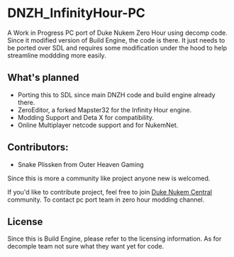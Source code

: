 # DNZH_InfinityHour-PC

A Work in Progress PC port of Duke Nukem Zero Hour using decomp code. Since it modified version of Build Engine, the code is there. It just needs to be ported over SDL and requires some modification under the hood to help streamline moddding more easily. 

## What's planned
- Porting this to SDL since main DNZH code and build engine already there.
- ZeroEditor, a forked Mapster32 for the Infinity Hour engine.
- Modding Support and Deta X for compatibility.
- Online Multiplayer netcode support and for NukemNet.

## Contributors:
- Snake Plissken from Outer Heaven Gaming

Since this is more a community like project anyone new is welcomed. 

If you'd like to contribute project, feel free to join [Duke Nukem Central](https://discord.gg/VMBfuXjFga) community. 
To contact pc port team in zero hour modding channel.

## License
Since this is Build Engine, please refer to the licensing information. 
As for decomple team not sure what they want yet for code.

